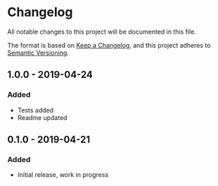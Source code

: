 # Changelog
All notable changes to this project will be documented in this file.

The format is based on [Keep a Changelog](https://keepachangelog.com/en/1.0.0/),
and this project adheres to [Semantic Versioning](https://semver.org/spec/v2.0.0.html).

## 1.0.0 - 2019-04-24
### Added
- Tests added
- Readme updated

## 0.1.0 - 2019-04-21
### Added
- Initial release, work in progress
